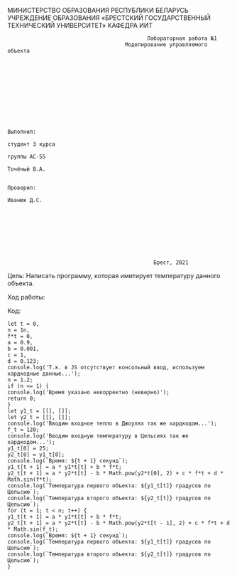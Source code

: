 МИНИСТЕРСТВО ОБРАЗОВАНИЯ РЕСПУБЛИКИ БЕЛАРУСЬ
УЧРЕЖДЕНИЕ ОБРАЗОВАНИЯ
«БРЕСТСКИЙ ГОСУДАРСТВЕННЫЙ ТЕХНИЧЕСКИЙ УНИВЕРСИТЕТ»
КАФЕДРА ИИТ

                                                Лабораторная работа №1
                                         Моделирование управляемого объекта











                                                                                Выполнил:
                                                                                студент 3 курса
                                                                                группы АС-55
                                                                                Точёный В.А.

                                                                                Проверил:
                                                                                Иванюк Д.С.









                                                  Брест, 2021

Цель: Написать программу, которая имитирует температуру данного объекта.

Ход работы:

Код:

```
let t = 0,
n = 1n,
f*t = 0,
a = 0.9,
b = 0.001,
c = 1,
d = 0.123;
console.log('Т.к. в JS отсутствует консольный ввод, используем хардкодные данные...');
n = 1.2;
if (n <= 1) {
console.log('Время указано некорректно (неверно)');
return 0;
}
let y1_t = [[], []];
let y2_t = [[], []];
console.log('Вводим входное тепло в Джоулях так же хардкодом...');
f_t = 120;
console.log('Вводим входную температуру в Цельсиях так же хардкодом...');
y1_t[0] = 25;
y2_t[0] = y1_t[0];
console.log(`Время: ${t + 1} секунд`);
y1_t[t + 1] = a * y1*t[t] + b * f*t;
y2_t[t + 1] = a * y2*t[t] - b * Math.pow(y2*t[0], 2) + c * f*t + d * Math.sin(f*t);
console.log(`Температура первого объекта: ${y1_t[t]} градусов по Цельсию`);
console.log(`Температура второго объекта: ${y2_t[t]} градусов по Цельсию`);
for (t = 1; t < n; t++) {
y1_t[t + 1] = a * y1*t[t] + b * f*t;
y2_t[t + 1] = a * y2*t[t] - b * Math.pow(y2*t[t - 1], 2) + c * f*t + d * Math.sin(f_t);
console.log(`Время: ${t + 1} секунд`);
console.log(`Температура первого объекта: ${y1_t[t]} градусов по Цельсию`);
console.log(`Температура второго объекта: ${y2_t[t]} градусов по Цельсию`);
}
```
